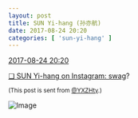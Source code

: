 ```yaml
---
layout: post
title: SUN Yi-hang (孙亦航)
date: 2017-08-24 20:20
categories: [ 'sun-yi-hang' ]
---
```


<div class="weibo-info">
  <a href="http://weibo.com/2565158051/FiC9ottB1">2017-08-24 20:20</a>
</div>

[❏ SUN Yi-hang on Instagram: swag](https://www.instagram.com/p/BYLSCmvjLZr/)?

<!-- more -->

<small>(This post is sent from [@YXZHty](http://weibo.com/2565158051).)</small>

![Image](https://scontent-sjc2-1.cdninstagram.com/t51.2885-15/e35/20969145_1729287354041915_1872378455681662976_n.jpg)
